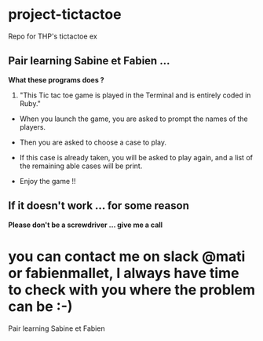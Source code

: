 # project-tictactoe
Repo for THP's tictactoe ex


## Pair learning Sabine et Fabien ...

**What these programs does ?**


 1. "This Tic tac toe game is played in the Terminal and is entirely coded in Ruby."
  
  - When you launch the game, you are asked to prompt the names of the players.

  - Then you are asked to choose a case to play.

  - If this case is already taken, you will be asked to play again, and a list of the remaining able cases will be print.

  - Enjoy the game !!




## If it doesn't work ... for some reason

**Please don't be a screwdriver ... give me a call**



you can contact me on slack @mati or fabienmallet, I always have time to check with you where the problem can be :-)
=======
Pair learning Sabine et Fabien 
